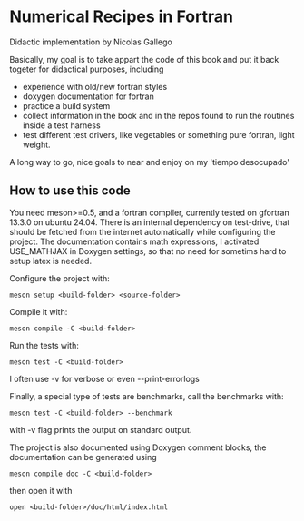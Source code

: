 # Numerical Recipes in Fortran

Didactic implementation by Nicolas Gallego

Basically, my goal is to take appart the code of this book and put it back togeter for didactical purposes, including
- experience with old/new fortran styles
- doxygen documentation for fortran
- practice a build system 
- collect information in the book and in the repos found to run the routines inside a test harness
- test different test drivers, like vegetables or something pure fortran, light weight.

A long way to go, nice goals to near and enjoy on my 'tiempo desocupado'

## How to use this code

You need meson>=0.5, and a fortran compiler, currently tested on gfortran 13.3.0 on ubuntu 24.04. There is an internal dependency on test-drive, that should be fetched from the internet automatically while configuring the project. The documentation contains math expressions, I activated USE_MATHJAX in Doxygen settings, so that no need for sometims hard to setup latex is needed. 

Configure the project with:
```
meson setup <build-folder> <source-folder>
```

Compile it with:
```
meson compile -C <build-folder>
```

Run the tests with:
```
meson test -C <build-folder>
```
I often use -v for verbose or even --print-errorlogs

Finally, a special type of tests are benchmarks, call the benchmarks with:
```
meson test -C <build-folder> --benchmark
```
with -v flag prints the output on standard output.

The project is also documented using Doxygen comment blocks, the documentation can be generated using
```
meson compile doc -C <build-folder>
```
then open it with
```
open <build-folder>/doc/html/index.html
```
